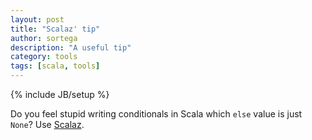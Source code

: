 ```yaml
---
layout: post
title: "Scalaz' tip"
author: sortega
description: "A useful tip"
category: tools
tags: [scala, tools]
---
```

{% include JB/setup %}

Do you feel stupid writing conditionals in Scala which `else` value is just
`None`? Use [Scalaz](https://github.com/scalaz/scalaz).

<script src="https://gist.github.com/sortega/7fdcc10a9d81017834e6.js"></script>

